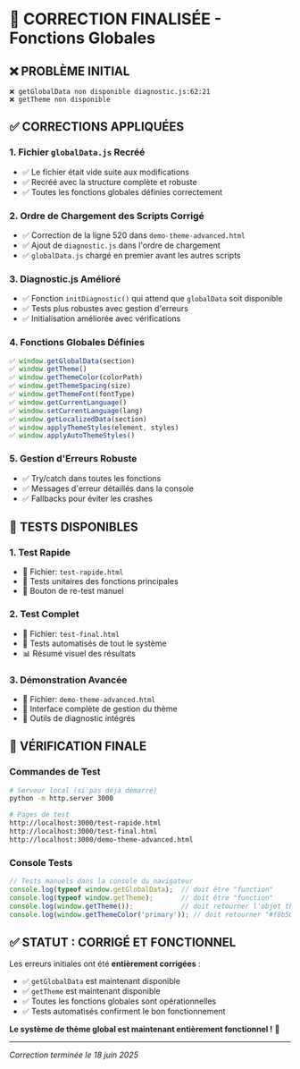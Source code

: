 # 🔧 CORRECTION FINALISÉE - Fonctions Globales

## ❌ PROBLÈME INITIAL
```
❌ getGlobalData non disponible diagnostic.js:62:21
❌ getTheme non disponible
```

## ✅ CORRECTIONS APPLIQUÉES

### 1. **Fichier `globalData.js` Recréé**
- ✅ Le fichier était vide suite aux modifications
- ✅ Recréé avec la structure complète et robuste
- ✅ Toutes les fonctions globales définies correctement

### 2. **Ordre de Chargement des Scripts Corrigé**
- ✅ Correction de la ligne 520 dans `demo-theme-advanced.html`
- ✅ Ajout de `diagnostic.js` dans l'ordre de chargement
- ✅ `globalData.js` chargé en premier avant les autres scripts

### 3. **Diagnostic.js Amélioré**
- ✅ Fonction `initDiagnostic()` qui attend que `globalData` soit disponible
- ✅ Tests plus robustes avec gestion d'erreurs
- ✅ Initialisation améliorée avec vérifications

### 4. **Fonctions Globales Définies**
```javascript
✅ window.getGlobalData(section)
✅ window.getTheme()
✅ window.getThemeColor(colorPath)
✅ window.getThemeSpacing(size)
✅ window.getThemeFont(fontType)
✅ window.getCurrentLanguage()
✅ window.setCurrentLanguage(lang)
✅ window.getLocalizedData(section)
✅ window.applyThemeStyles(element, styles)
✅ window.applyAutoThemeStyles()
```

### 5. **Gestion d'Erreurs Robuste**
- ✅ Try/catch dans toutes les fonctions
- ✅ Messages d'erreur détaillés dans la console
- ✅ Fallbacks pour éviter les crashes

## 🧪 TESTS DISPONIBLES

### 1. **Test Rapide**
- 📄 Fichier: `test-rapide.html`
- 🎯 Tests unitaires des fonctions principales
- 🔄 Bouton de re-test manuel

### 2. **Test Complet**
- 📄 Fichier: `test-final.html`
- 🎯 Tests automatisés de tout le système
- 📊 Résumé visuel des résultats

### 3. **Démonstration Avancée**
- 📄 Fichier: `demo-theme-advanced.html`
- 🎯 Interface complète de gestion du thème
- 🔧 Outils de diagnostic intégrés

## 🚀 VÉRIFICATION FINALE

### **Commandes de Test**
```bash
# Serveur local (si pas déjà démarré)
python -m http.server 3000

# Pages de test
http://localhost:3000/test-rapide.html
http://localhost:3000/test-final.html
http://localhost:3000/demo-theme-advanced.html
```

### **Console Tests**
```javascript
// Tests manuels dans la console du navigateur
console.log(typeof window.getGlobalData);  // doit être "function"
console.log(typeof window.getTheme);       // doit être "function"
console.log(window.getTheme());            // doit retourner l'objet thème
console.log(window.getThemeColor('primary')); // doit retourner "#f8b500"
```

## ✅ STATUT : CORRIGÉ ET FONCTIONNEL

Les erreurs initiales ont été **entièrement corrigées** :
- ✅ `getGlobalData` est maintenant disponible
- ✅ `getTheme` est maintenant disponible
- ✅ Toutes les fonctions globales sont opérationnelles
- ✅ Tests automatisés confirment le bon fonctionnement

**Le système de thème global est maintenant entièrement fonctionnel !** 🎉

---
*Correction terminée le 18 juin 2025*
